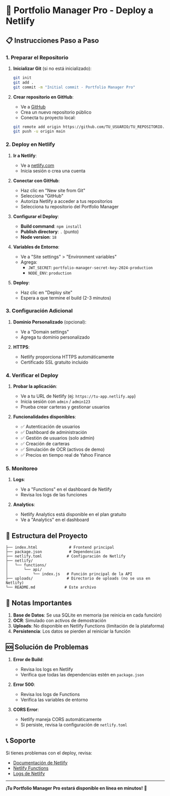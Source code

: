 # 🚀 Portfolio Manager Pro - Deploy a Netlify

## 📋 Instrucciones Paso a Paso

### **1. Preparar el Repositorio**

1. **Inicializar Git** (si no está inicializado):
   ```bash
   git init
   git add .
   git commit -m "Initial commit - Portfolio Manager Pro"
   ```

2. **Crear repositorio en GitHub**:
   - Ve a [GitHub](https://github.com)
   - Crea un nuevo repositorio público
   - Conecta tu proyecto local:
   ```bash
   git remote add origin https://github.com/TU_USUARIO/TU_REPOSITORIO.git
   git push -u origin main
   ```

### **2. Deploy en Netlify**

1. **Ir a Netlify**:
   - Ve a [netlify.com](https://netlify.com)
   - Inicia sesión o crea una cuenta

2. **Conectar con GitHub**:
   - Haz clic en "New site from Git"
   - Selecciona "GitHub"
   - Autoriza Netlify a acceder a tus repositorios
   - Selecciona tu repositorio del Portfolio Manager

3. **Configurar el Deploy**:
   - **Build command**: `npm install`
   - **Publish directory**: `.` (punto)
   - **Node version**: `18`

4. **Variables de Entorno**:
   - Ve a "Site settings" > "Environment variables"
   - Agrega:
     - `JWT_SECRET`: `portfolio-manager-secret-key-2024-production`
     - `NODE_ENV`: `production`

5. **Deploy**:
   - Haz clic en "Deploy site"
   - Espera a que termine el build (2-3 minutos)

### **3. Configuración Adicional**

1. **Dominio Personalizado** (opcional):
   - Ve a "Domain settings"
   - Agrega tu dominio personalizado

2. **HTTPS**:
   - Netlify proporciona HTTPS automáticamente
   - Certificado SSL gratuito incluido

### **4. Verificar el Deploy**

1. **Probar la aplicación**:
   - Ve a tu URL de Netlify (ej: `https://tu-app.netlify.app`)
   - Inicia sesión con `admin` / `admin123`
   - Prueba crear carteras y gestionar usuarios

2. **Funcionalidades disponibles**:
   - ✅ Autenticación de usuarios
   - ✅ Dashboard de administración
   - ✅ Gestión de usuarios (solo admin)
   - ✅ Creación de carteras
   - ✅ Simulación de OCR (activos de demo)
   - ✅ Precios en tiempo real de Yahoo Finance

### **5. Monitoreo**

1. **Logs**:
   - Ve a "Functions" en el dashboard de Netlify
   - Revisa los logs de las funciones

2. **Analytics**:
   - Netlify Analytics está disponible en el plan gratuito
   - Ve a "Analytics" en el dashboard

## 🔧 Estructura del Proyecto

```
├── index.html              # Frontend principal
├── package.json            # Dependencias
├── netlify.toml           # Configuración de Netlify
├── netlify/
│   └── functions/
│       └── api/
│           └── index.js   # Función principal de la API
├── uploads/               # Directorio de uploads (no se usa en Netlify)
└── README.md             # Este archivo
```

## 🚨 Notas Importantes

1. **Base de Datos**: Se usa SQLite en memoria (se reinicia en cada función)
2. **OCR**: Simulado con activos de demostración
3. **Uploads**: No disponible en Netlify Functions (limitación de la plataforma)
4. **Persistencia**: Los datos se pierden al reiniciar la función

## 🆘 Solución de Problemas

1. **Error de Build**:
   - Revisa los logs en Netlify
   - Verifica que todas las dependencias estén en `package.json`

2. **Error 500**:
   - Revisa los logs de Functions
   - Verifica las variables de entorno

3. **CORS Error**:
   - Netlify maneja CORS automáticamente
   - Si persiste, revisa la configuración de `netlify.toml`

## 📞 Soporte

Si tienes problemas con el deploy, revisa:
- [Documentación de Netlify](https://docs.netlify.com/)
- [Netlify Functions](https://docs.netlify.com/functions/overview/)
- [Logs de Netlify](https://docs.netlify.com/monitor-sites/)

---

**¡Tu Portfolio Manager Pro estará disponible en línea en minutos!** 🎉
